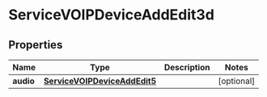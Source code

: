 

# ServiceVOIPDeviceAddEdit3d


## Properties

| Name | Type | Description | Notes |
|------------ | ------------- | ------------- | -------------|
|**audio** | [**ServiceVOIPDeviceAddEdit5**](ServiceVOIPDeviceAddEdit5.md) |  |  [optional] |



